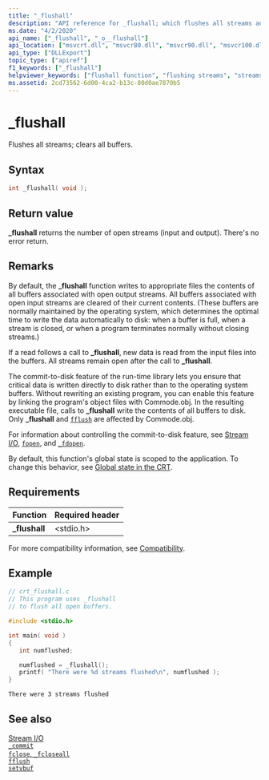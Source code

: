 ```yaml
---
title: "_flushall"
description: "API reference for _flushall; which flushes all streams and clears all buffers."
ms.date: "4/2/2020"
api_name: ["_flushall", "_o__flushall"]
api_location: ["msvcrt.dll", "msvcr80.dll", "msvcr90.dll", "msvcr100.dll", "msvcr100_clr0400.dll", "msvcr110.dll", "msvcr110_clr0400.dll", "msvcr120.dll", "msvcr120_clr0400.dll", "ucrtbase.dll", "api-ms-win-crt-stdio-l1-1-0.dll", "api-ms-win-crt-private-l1-1-0.dll"]
api_type: ["DLLExport"]
topic_type: ["apiref"]
f1_keywords: ["_flushall"]
helpviewer_keywords: ["flushall function", "flushing streams", "streams, flushing", "_flushall function"]
ms.assetid: 2cd73562-6d00-4ca2-b13c-80d0ae7870b5
---
```

# _flushall

Flushes all streams; clears all buffers.

## Syntax

```C
int _flushall( void );
```

## Return value

**_flushall** returns the number of open streams (input and output). There's no error return.

## Remarks

By default, the **_flushall** function writes to appropriate files the contents of all buffers associated with open output streams. All buffers associated with open input streams are cleared of their current contents. (These buffers are normally maintained by the operating system, which determines the optimal time to write the data automatically to disk: when a buffer is full, when a stream is closed, or when a program terminates normally without closing streams.)

If a read follows a call to **_flushall**, new data is read from the input files into the buffers. All streams remain open after the call to **_flushall**.

The commit-to-disk feature of the run-time library lets you ensure that critical data is written directly to disk rather than to the operating system buffers. Without rewriting an existing program, you can enable this feature by linking the program's object files with Commode.obj. In the resulting executable file, calls to **_flushall** write the contents of all buffers to disk. Only **_flushall** and [`fflush`](fflush.md) are affected by Commode.obj.

For information about controlling the commit-to-disk feature, see [Stream I/O](../stream-i-o.md), [`fopen`](fopen-wfopen.md), and [`_fdopen`](fdopen-wfdopen.md).

By default, this function's global state is scoped to the application. To change this behavior, see [Global state in the CRT](../global-state.md).

## Requirements

|Function|Required header|
|--------------|---------------------|
|**_flushall**|\<stdio.h>|

For more compatibility information, see [Compatibility](../compatibility.md).

## Example

```C
// crt_flushall.c
// This program uses _flushall
// to flush all open buffers.

#include <stdio.h>

int main( void )
{
   int numflushed;

   numflushed = _flushall();
   printf( "There were %d streams flushed\n", numflushed );
}
```

```Output
There were 3 streams flushed
```

## See also

[Stream I/O](../stream-i-o.md)\
[`_commit`](commit.md)\
[`fclose`, `_fcloseall`](fclose-fcloseall.md)\
[`fflush`](fflush.md)\
[`setvbuf`](setvbuf.md)
